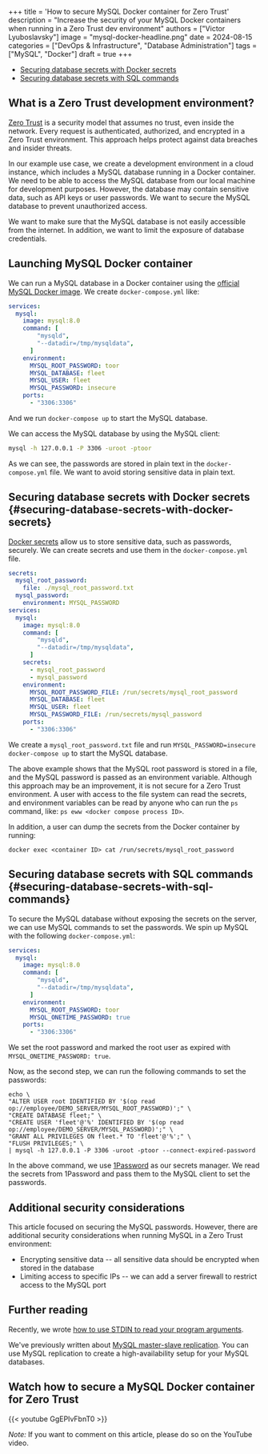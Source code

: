 +++
title = 'How to secure MySQL Docker container for Zero Trust'
description = "Increase the security of your MySQL Docker containers when running in a Zero Trust dev environment"
authors = ["Victor Lyuboslavsky"]
image = "mysql-docker-headline.png"
date = 2024-08-15
categories = ["DevOps & Infrastructure", "Database Administration"]
tags = ["MySQL", "Docker"]
draft = true
+++

- [Securing database secrets with Docker secrets](#securing-database-secrets-with-docker-secrets)
- [Securing database secrets with SQL commands](#securing-database-secrets-with-sql-commands)

## What is a Zero Trust development environment?

[Zero Trust](https://www.cloudflare.com/learning/security/glossary/what-is-zero-trust-security/) is a security model
that assumes no trust, even inside the network. Every request is authenticated, authorized, and encrypted in a Zero
Trust environment. This approach helps protect against data breaches and insider threats.

In our example use case, we create a development environment in a cloud instance, which includes a MySQL database
running in a Docker container. We need to be able to access the MySQL database from our local machine for development
purposes. However, the database may contain sensitive data, such as API keys or user passwords. We want to secure the
MySQL database to prevent unauthorized access.

We want to make sure that the MySQL database is not easily accessible from the internet. In addition, we want to limit
the exposure of database credentials.

## Launching MySQL Docker container

We can run a MySQL database in a Docker container using the
[official MySQL Docker image](https://hub.docker.com/_/mysql). We create `docker-compose.yml` like:

```yaml
services:
  mysql:
    image: mysql:8.0
    command: [
        "mysqld",
        "--datadir=/tmp/mysqldata",
      ]
    environment:
      MYSQL_ROOT_PASSWORD: toor
      MYSQL_DATABASE: fleet
      MYSQL_USER: fleet
      MYSQL_PASSWORD: insecure
    ports:
      - "3306:3306"
```

And we run `docker-compose up` to start the MySQL database.

We can access the MySQL database by using the MySQL client:

```bash
mysql -h 127.0.0.1 -P 3306 -uroot -ptoor
```

As we can see, the passwords are stored in plain text in the `docker-compose.yml` file. We want to avoid storing
sensitive data in plain text.

## Securing database secrets with Docker secrets {#securing-database-secrets-with-docker-secrets}

[Docker secrets](https://docs.docker.com/compose/use-secrets/) allow us to store sensitive data, such as passwords,
securely. We can create secrets and use them in the `docker-compose.yml` file.

```yaml
secrets:
  mysql_root_password:
    file: ./mysql_root_password.txt
  mysql_password:
    environment: MYSQL_PASSWORD
services:
  mysql:
    image: mysql:8.0
    command: [
        "mysqld",
        "--datadir=/tmp/mysqldata",
      ]
    secrets:
      - mysql_root_password
      - mysql_password
    environment:
      MYSQL_ROOT_PASSWORD_FILE: /run/secrets/mysql_root_password
      MYSQL_DATABASE: fleet
      MYSQL_USER: fleet
      MYSQL_PASSWORD_FILE: /run/secrets/mysql_password
    ports:
      - "3306:3306"
```

We create a `mysql_root_password.txt` file and run `MYSQL_PASSWORD=insecure docker-compose up` to start the MySQL
database.

The above example shows that the MySQL root password is stored in a file, and the MySQL password is passed as an
environment variable. Although this approach may be an improvement, it is not secure for a Zero Trust environment. A
user with access to the file system can read the secrets, and environment variables can be read by anyone who can run
the `ps` command, like: `ps eww <docker compose process ID>`.

In addition, a user can dump the secrets from the Docker container by running:

```
docker exec <container ID> cat /run/secrets/mysql_root_password
```

## Securing database secrets with SQL commands {#securing-database-secrets-with-sql-commands}

To secure the MySQL database without exposing the secrets on the server, we can use MySQL commands to set the passwords.
We spin up MySQL with the following `docker-compose.yml`:

```yaml
services:
  mysql:
    image: mysql:8.0
    command: [
        "mysqld",
        "--datadir=/tmp/mysqldata",
      ]
    environment:
      MYSQL_ROOT_PASSWORD: toor
      MYSQL_ONETIME_PASSWORD: true
    ports:
      - "3306:3306"
```

We set the root password and marked the root user as expired with `MYSQL_ONETIME_PASSWORD: true`.

Now, as the second step, we can run the following commands to set the passwords:

```
echo \
"ALTER USER root IDENTIFIED BY '$(op read op://employee/DEMO_SERVER/MYSQL_ROOT_PASSWORD)';" \
"CREATE DATABASE fleet;" \
"CREATE USER 'fleet'@'%' IDENTIFIED BY '$(op read op://employee/DEMO_SERVER/MYSQL_PASSWORD)';" \
"GRANT ALL PRIVILEGES ON fleet.* TO 'fleet'@'%';" \
"FLUSH PRIVILEGES;" \
| mysql -h 127.0.0.1 -P 3306 -uroot -ptoor --connect-expired-password
```

In the above command, we use [1Password](https://support.1password.com/command-line/) as our secrets manager. We read
the secrets from 1Password and pass them to the MySQL client to set the passwords.

## Additional security considerations

This article focused on securing the MySQL passwords. However, there are additional security considerations when running
MySQL in a Zero Trust environment:

- Encrypting sensitive data -- all sensitive data should be encrypted when stored in the database
- Limiting access to specific IPs -- we can add a server firewall to restrict access to the MySQL port

## Further reading

Recently, we wrote [how to use STDIN to read your program arguments](../get-args-from-stdin).

We've previously written about [MySQL master-slave replication](../mysql-master-slave-replication). You can use MySQL
replication to create a high-availability setup for your MySQL databases.

## Watch how to secure a MySQL Docker container for Zero Trust

{{< youtube GgEPIvFbnT0 >}}

_Note:_ If you want to comment on this article, please do so on the YouTube video.
